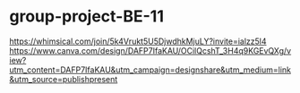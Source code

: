 # group-project-BE-11

https://whimsical.com/join/5k4Vrukt5U5DjwdhkMjuLY?invite=ialzz5l4
https://www.canva.com/design/DAFP7IfaKAU/OCilQcshT_3H4q9KGEvQXg/view?utm_content=DAFP7IfaKAU&utm_campaign=designshare&utm_medium=link&utm_source=publishpresent
